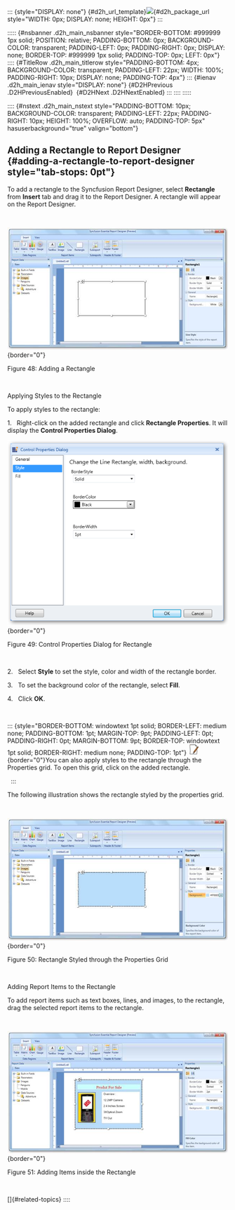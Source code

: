 ::: {style="DISPLAY: none"}
[](ms-xhelp:///?Id=d2h_url_template){#d2h_url_template}![](!package_url!){#d2h_package_url style="WIDTH: 0px; DISPLAY: none; HEIGHT: 0px"}
:::

::::: {#nsbanner .d2h_main_nsbanner style="BORDER-BOTTOM: #999999 1px solid; POSITION: relative; PADDING-BOTTOM: 0px; BACKGROUND-COLOR: transparent; PADDING-LEFT: 0px; PADDING-RIGHT: 0px; DISPLAY: none; BORDER-TOP: #999999 1px solid; PADDING-TOP: 0px; LEFT: 0px"}
:::: {#TitleRow .d2h_main_titlerow style="PADDING-BOTTOM: 4px; BACKGROUND-COLOR: transparent; PADDING-LEFT: 22px; WIDTH: 100%; PADDING-RIGHT: 10px; DISPLAY: none; PADDING-TOP: 4px"}
::: {#ienav .d2h_main_ienav style="DISPLAY: none"}
[](ms-xhelp:///?Id=b24089fd-95b6-434e-bd13-573223fa0612){#D2HPrevious .D2HPreviousEnabled}  [](ms-xhelp:///?Id=967dd582-21b2-46c1-af4c-48f4d0fec4fe){#D2HNext .D2HNextEnabled}
:::
::::
:::::

:::: {#nstext .d2h_main_nstext style="PADDING-BOTTOM: 10px; BACKGROUND-COLOR: transparent; PADDING-LEFT: 22px; PADDING-RIGHT: 10px; HEIGHT: 100%; OVERFLOW: auto; PADDING-TOP: 5px" hasuserbackground="true" valign="bottom"}
## Adding a Rectangle to Report Designer {#adding-a-rectangle-to-report-designer style="tab-stops: 0pt"}

To add a rectangle to the Syncfusion Report Designer, select **Rectangle** from **Insert** tab and drag it to the Report Designer. A rectangle will appear on the Report Designer.

 

![Description: C:\\Users\\radhas\\Desktop\\DesignerDocument\\sshot-33.png](ImagesExt/image108_48.jpg){border="0"}

Figure 48: Adding a Rectangle

 

Applying Styles to the Rectangle

To apply styles to the rectangle:

1.   Right-click on the added rectangle and click **Rectangle Properties**. It will display the **Control Properties Dialog**.

![Description: C:\\Users\\radhas\\Desktop\\DesignerDocument\\sshot-53.png](ImagesExt/image108_49.png){border="0"}

Figure 49: Control Properties Dialog for Rectangle

 

2.   Select **Style** to set the style, color and width of the rectangle border.

3.   To set the background color of the rectangle, select **Fill**.

4.   Click **OK**.

 

::: {style="BORDER-BOTTOM: windowtext 1pt solid; BORDER-LEFT: medium none; PADDING-BOTTOM: 1pt; MARGIN-TOP: 9pt; PADDING-LEFT: 0pt; PADDING-RIGHT: 0pt; MARGIN-BOTTOM: 9pt; BORDER-TOP: windowtext 1pt solid; BORDER-RIGHT: medium none; PADDING-TOP: 1pt"}
![](ImagesExt/image108_2.jpg){border="0"}You can also apply styles to the rectangle through the Properties grid. To open this grid, click on the added rectangle.

 
:::

The following illustration shows the rectangle styled by the properties grid.

 

![Description: C:\\Users\\radhas\\Desktop\\DesignerDocument\\sshot-34.png](ImagesExt/image108_50.jpg){border="0"}

Figure 50: Rectangle Styled through the Properties Grid

 

Adding Report Items to the Rectangle

To add report items such as text boxes, lines, and images, to the rectangle, drag the selected report items to the rectangle.

 

![Description: C:\\Users\\radhas\\Desktop\\DesignerDocument\\sshot-35.png](ImagesExt/image108_51.jpg){border="0"}

Figure 51: Adding Items inside the Rectangle

 

[]{#related-topics}
::::
